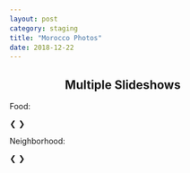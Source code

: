 ```yaml
---
layout: post
category: staging
title: "Morocco Photos"
date: 2018-12-22
---
```


<div>
<html>
<head>
<meta name="viewport" content="width=device-width, initial-scale=1">
<style>
* {box-sizing: border-box}
.mySlides1, .mySlides2 {display: none}
img {vertical-align: middle;}

/* Slideshow container */
.slideshow-container {
  max-width: 1000px;
  position: relative;
  margin: auto;
}

/* Next & previous buttons */
.prev, .next {
  cursor: pointer;
  position: absolute;
  top: 50%;
  width: auto;
  padding: 16px;
  margin-top: -22px;
  color: white;
  font-weight: bold;
  font-size: 18px;
  transition: 0.6s ease;
  border-radius: 0 3px 3px 0;
  user-select: none;
}

/* Position the "next button" to the right */
.next {
  right: 0;
  border-radius: 3px 0 0 3px;
}

/* On hover, add a grey background color */
.prev:hover, .next:hover {
  background-color: #f1f1f1;
  color: black;
}
</style>
</head>
<body>

<h2 style="text-align:center">Multiple Slideshows</h2>

<p>Food:</p>
<div class="slideshow-container">
  <div class="mySlides1">
    <img src="{{site.url}}/assets/morocco_photos/rice_vegetables.JPG" style="width:100%">
  </div>

  <div class="mySlides1">
    <img src="assets/morocco_photos/rice_vegetables.JPG" style="width:100%">
  </div>

  <div class="mySlides1">
    <img src="assets/morocco_photos/msemen.JPG" style="width:100%">
  </div>

  <a class="prev" onclick="plusSlides(-1, 0)">&#10094;</a>
  <a class="next" onclick="plusSlides(1, 0)">&#10095;</a>
</div>

<p>Neighborhood:</p>
<div class="slideshow-container">
  <div class="mySlides2">
    <img src="assets/morocco_photos/apartment.JPG" style="width:100%">
  </div>

  <div class="mySlides2">
    <img src="assets/morocco_photos/neighborhood_houses.JPG" style="width:100%">
  </div>

  <div class="mySlides2">
    <img src="assets/morocco_photos/donkey.JPG" style="width:100%">
  </div>

  <a class="prev" onclick="plusSlides(-1, 1)">&#10094;</a>
  <a class="next" onclick="plusSlides(1, 1)">&#10095;</a>
</div>

<script>
var slideIndex = [1,1];
var slideId = ["mySlides1", "mySlides2"]
showSlides(1, 0);
showSlides(1, 1);

function plusSlides(n, no) {
  showSlides(slideIndex[no] += n, no);
}

function showSlides(n, no) {
  var i;
  var x = document.getElementsByClassName(slideId[no]);
  if (n > x.length) {slideIndex[no] = 1}    
  if (n < 1) {slideIndex[no] = x.length}
  for (i = 0; i < x.length; i++) {
     x[i].style.display = "none";  
  }
  x[slideIndex[no]-1].style.display = "block";  
}
</script>

</body>
</html> 
</div>